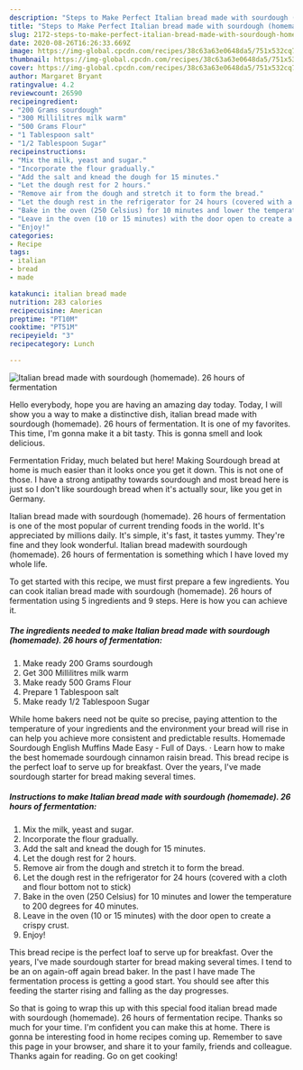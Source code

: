 ```yaml
---
description: "Steps to Make Perfect Italian bread made ​​with sourdough (homemade). 26 hours of fermentation"
title: "Steps to Make Perfect Italian bread made ​​with sourdough (homemade). 26 hours of fermentation"
slug: 2172-steps-to-make-perfect-italian-bread-made-with-sourdough-homemade-26-hours-of-fermentation
date: 2020-08-26T16:26:33.669Z
image: https://img-global.cpcdn.com/recipes/38c63a63e0648da5/751x532cq70/italian-bread-made-with-sourdough-homemade-26-hours-of-fermentation-recipe-main-photo.jpg
thumbnail: https://img-global.cpcdn.com/recipes/38c63a63e0648da5/751x532cq70/italian-bread-made-with-sourdough-homemade-26-hours-of-fermentation-recipe-main-photo.jpg
cover: https://img-global.cpcdn.com/recipes/38c63a63e0648da5/751x532cq70/italian-bread-made-with-sourdough-homemade-26-hours-of-fermentation-recipe-main-photo.jpg
author: Margaret Bryant
ratingvalue: 4.2
reviewcount: 26590
recipeingredient:
- "200 Grams sourdough"
- "300 Millilitres milk warm"
- "500 Grams Flour"
- "1 Tablespoon salt"
- "1/2 Tablespoon Sugar"
recipeinstructions:
- "Mix the milk, yeast and sugar."
- "Incorporate the flour gradually."
- "Add the salt and knead the dough for 15 minutes."
- "Let the dough rest for 2 hours."
- "Remove air from the dough and stretch it to form the bread."
- "Let the dough rest in the refrigerator for 24 hours (covered with a cloth and flour bottom not to stick)"
- "Bake in the oven (250 Celsius) for 10 minutes and lower the temperature to 200 degrees for 40 minutes."
- "Leave in the oven (10 or 15 minutes) with the door open to create a crispy crust."
- "Enjoy!"
categories:
- Recipe
tags:
- italian
- bread
- made

katakunci: italian bread made 
nutrition: 283 calories
recipecuisine: American
preptime: "PT10M"
cooktime: "PT51M"
recipeyield: "3"
recipecategory: Lunch

---
```



![Italian bread made ​​with sourdough (homemade). 26 hours of fermentation](https://img-global.cpcdn.com/recipes/38c63a63e0648da5/751x532cq70/italian-bread-made-with-sourdough-homemade-26-hours-of-fermentation-recipe-main-photo.jpg)

Hello everybody, hope you are having an amazing day today. Today, I will show you a way to make a distinctive dish, italian bread made ​​with sourdough (homemade). 26 hours of fermentation. It is one of my favorites. This time, I'm gonna make it a bit tasty. This is gonna smell and look delicious.

Fermentation Friday, much belated but here! Making Sourdough bread at home is much easier than it looks once you get it down. This is not one of those. I have a strong antipathy towards sourdough and most bread here is just so I don&#39;t like sourdough bread when it&#39;s actually sour, like you get in Germany.

Italian bread made ​​with sourdough (homemade). 26 hours of fermentation is one of the most popular of current trending foods in the world. It's appreciated by millions daily. It's simple, it's fast, it tastes yummy. They're fine and they look wonderful. Italian bread made ​​with sourdough (homemade). 26 hours of fermentation is something which I have loved my whole life.


To get started with this recipe, we must first prepare a few ingredients. You can cook italian bread made ​​with sourdough (homemade). 26 hours of fermentation using 5 ingredients and 9 steps. Here is how you can achieve it.

<!--inarticleads1-->

##### The ingredients needed to make Italian bread made ​​with sourdough (homemade). 26 hours of fermentation:

1. Make ready 200 Grams sourdough
1. Get 300 Millilitres milk warm
1. Make ready 500 Grams Flour
1. Prepare 1 Tablespoon salt
1. Make ready 1/2 Tablespoon Sugar


While home bakers need not be quite so precise, paying attention to the temperature of your ingredients and the environment your bread will rise in can help you achieve more consistent and predictable results. Homemade Sourdough English Muffins Made Easy - Full of Days. · Learn how to make the best homemade sourdough cinnamon raisin bread. This bread recipe is the perfect loaf to serve up for breakfast. Over the years, I&#39;ve made sourdough starter for bread making several times. 

<!--inarticleads2-->

##### Instructions to make Italian bread made ​​with sourdough (homemade). 26 hours of fermentation:

1. Mix the milk, yeast and sugar.
1. Incorporate the flour gradually.
1. Add the salt and knead the dough for 15 minutes.
1. Let the dough rest for 2 hours.
1. Remove air from the dough and stretch it to form the bread.
1. Let the dough rest in the refrigerator for 24 hours (covered with a cloth and flour bottom not to stick)
1. Bake in the oven (250 Celsius) for 10 minutes and lower the temperature to 200 degrees for 40 minutes.
1. Leave in the oven (10 or 15 minutes) with the door open to create a crispy crust.
1. Enjoy!


This bread recipe is the perfect loaf to serve up for breakfast. Over the years, I&#39;ve made sourdough starter for bread making several times. I tend to be an on again-off again bread baker. In the past I have made The fermentation process is getting a good start. You should see after this feeding the starter rising and falling as the day progresses. 

So that is going to wrap this up with this special food italian bread made ​​with sourdough (homemade). 26 hours of fermentation recipe. Thanks so much for your time. I'm confident you can make this at home. There is gonna be interesting food in home recipes coming up. Remember to save this page in your browser, and share it to your family, friends and colleague. Thanks again for reading. Go on get cooking!
